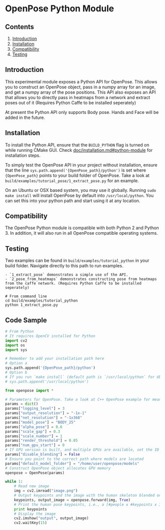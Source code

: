 OpenPose Python Module
=============================================

## Contents
1. [Introduction](#introduction)
2. [Installation](#installation)
3. [Compatibility](#compatibility)
4. [Testing](#testing)


## Introduction
This experimental module exposes a Python API for OpenPose. This allows you to construct an OpenPose object, pass in a numpy array for an image, and get a numpy array of the pose positions. This API also exposes an API that allows you to directly pass in heatmaps from a network and extract poses out of it (Requires Python Caffe to be installed seperately)

At present the Python API only supports Body pose. Hands and Face will be added in the future.

## Installation
To install the Python API, ensure that the `BUILD_PYTHON` flag is turned on while running CMake GUI.  Check [doc/installation.md#python-module](https://github.com/CMU-Perceptual-Computing-Lab/openpose/blob/master/doc/modules/installation.md#python-module)  for installation steps.

To simply test the OpenPose API in your project without installation, ensure that the line `sys.path.append('{OpenPose_path}/python')` is set where `{OpenPose_path}` points to your build folder of OpenPose. Take a look at `build/examples/tutorial_pose/1_extract_pose.py` for an example.

On an Ubuntu or OSX based system, you may use it globally. Running `sudo make install` will install OpenPose by default into `/usr/local/python`. You can set this into your python path and start using it at any location.

## Compatibility
The OpenPose Python module is compatible with both Python 2 and Python 3. In addition, it will also run in all OpenPose compatible operating systems.



## Testing
Two examples can be found in `build/examples/tutorial_python` in your build folder. Navigate directly to this path to run examples.

    - `1_extract_pose` demonstrates a simple use of the API.
    - `2_pose_from_heatmaps` demonstrates constructing pose from heatmaps from the caffe network. (Requires Python Caffe to be installed seperately)

```
# From command line
cd build/examples/tutorial_python
python 1_extract_pose.py
```



## Code Sample
```python
# From Python
# It requires OpenCV installed for Python
import cv2
import os
import sys

# Remember to add your installation path here
# Option a
sys.path.append('{OpenPose_path}/python')
# Option b
# If you run `make install` (default path is `/usr/local/python` for Ubuntu), you can also access the OpenPose/python module from there. This will install OpenPose and the python library at your desired installation path. Ensure that this is in your python path in order to use it.
# sys.path.append('/usr/local/python')

from openpose import *

# Parameters for OpenPose. Take a look at C++ OpenPose example for meaning of components. Ensure all below are filled
params = dict() 
params["logging_level"] = 3
params["output_resolution"] = "-1x-1"
params["net_resolution"] = "-1x368"
params["model_pose"] = "BODY_25"
params["alpha_pose"] = 0.6
params["scale_gap"] = 0.3
params["scale_number"] = 1
params["render_threshold"] = 0.05
params["num_gpu_start"] = 0 
# If GPU version is built, and multiple GPUs are available, set the ID here
params["disable_blending"] = False
# Ensure you point to the correct path where models are located
params["default_model_folder"] = "/home/user/openpose/models"
# Construct OpenPose object allocates GPU memory
openpose = OpenPose(params)

while 1:
    # Read new image
    img = cv2.imread("image.png")
    # Output keypoints and the image with the human skeleton blended on it
    keypoints, output_image = openpose.forward(img, True)
    # Print the human pose keypoints, i.e., a [#people x #keypoints x 3]-dimensional numpy object with the keypoints of all the people on that image
    print keypoints
    # Display the image
    cv2.imshow("output", output_image)
    cv2.waitKey(15)
```
